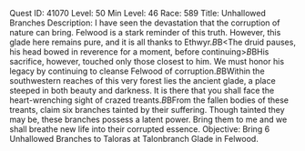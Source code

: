 Quest ID: 41070
Level: 50
Min Level: 46
Race: 589
Title: Unhallowed Branches
Description: I have seen the devastation that the corruption of nature can bring. Felwood is a stark reminder of this truth. However, this glade here remains pure, and it is all thanks to Ethwyr.$B$B<The druid pauses, his head bowed in reverence for a moment, before continuing>$B$BHis sacrifice, however, touched only those closest to him. We must honor his legacy by continuing to cleanse Felwood of corruption.$B$BWithin the southwestern reaches of this very forest lies the ancient glade, a place steeped in both beauty and darkness. It is there that you shall face the heart-wrenching sight of crazed treants.$B$BFrom the fallen bodies of these treants, claim six branches tainted by their suffering. Though tainted they may be, these branches possess a latent power. Bring them to me and we shall breathe new life into their corrupted essence.
Objective: Bring 6 Unhallowed Branches to Taloras at Talonbranch Glade in Felwood.
